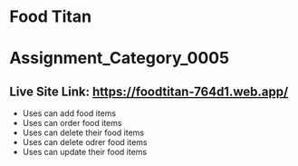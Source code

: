 # Food Titan
# Assignment_Category_0005

## Live Site Link: https://foodtitan-764d1.web.app/

- Uses can add food items
- Uses can order food items
- Uses can delete their food items
- Uses can delete odrer food items
- Uses can update their food items
